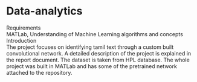 # Data-analytics
Requirements <br/>
MATLab, Understanding of Machine Learning algorithms and concepts <br/>
Introduction<br/>
The project focuses on identifying tamil text through a custom built convolutional network. A detailed description of the project is explained in the report document. The dataset is taken from HPL database. The whole project was built in MATLab and has some of the pretrained network attached to the repository. 
